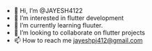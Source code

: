- 👋 Hi, I’m @JAYESH4122
- 👀 I’m interested in flutter development
- 🌱 I’m currently learning fluuter.
- 💞️ I’m looking to collaborate on flutter projects
- 📫 How to reach me jayeshpj412@gmail.com

<!---
JAYESH4122/JAYESH4122 is a ✨ special ✨ repository because its `README.md` (this file) appears on your GitHub profile.
You can click the Preview link to take a look at your changes.
--->
